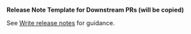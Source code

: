 <!--
Complete the self-review checklist to help speed up the review process: https://googlecloudplatform.github.io/magic-modules/contribute/review-pr/

If your PR is still work in progress, please create it in draft mode.

Put a description of what this PR is for here, along with any references to issues that this resolves or contributes to.
For example: Fixes https://github.com/hashicorp/terraform-provider-google/issues/ISSUE_ID
-->

**Release Note Template for Downstream PRs (will be copied)**

See [Write release notes](https://googlecloudplatform.github.io/magic-modules/contribute/release-notes/) for guidance.

```release-note:REPLACEME

```